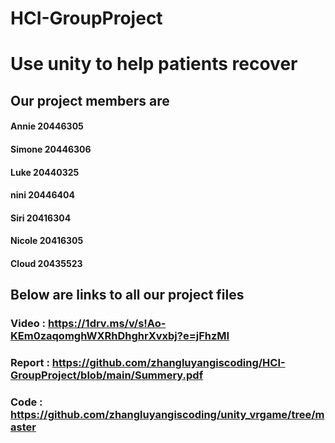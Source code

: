 # HCI-GroupProject 
# Use unity to help patients recover

## Our project members are 
#### Annie 20446305
#### Simone 20446306
#### Luke  20440325
#### nini 20446404 
#### Siri 20416304 
#### Nicole 20416305 
#### Cloud 20435523 

## Below are links to all our project files

### Video : https://1drv.ms/v/s!Ao-KEm0zaqomghWXRhDhghrXvxbj?e=jFhzMI
### Report : https://github.com/zhangluyangiscoding/HCI-GroupProject/blob/main/Summery.pdf
### Code : https://github.com/zhangluyangiscoding/unity_vrgame/tree/master

